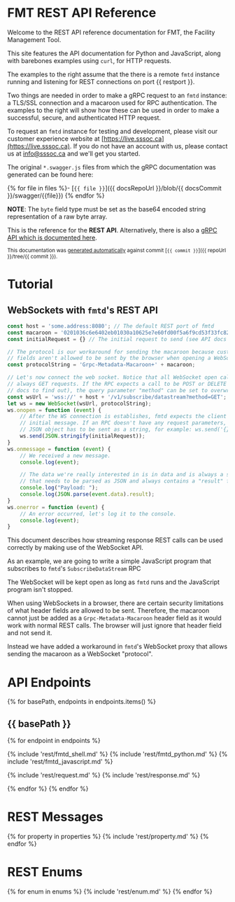 # FMT REST API Reference

Welcome to the REST API reference documentation for FMT, the Facility Management Tool.

This site features the API documentation for Python and JavaScript, along with
barebones examples using `curl`, for HTTP requests.

The examples to the right assume that the there is a remote `fmtd` instance
running and listening for REST connections on port {{ restport }}.

Two things are needed in order to make a gRPC request to an `fmtd` instance: 
a TLS/SSL connection and a macaroon used for RPC authentication. The examples 
to the right will show how these can be used in order to make a successful, 
secure, and authenticated HTTP request.

To request an `fmtd` instance for testing and development, please visit our customer
experience website at [https://live.sssoc.ca](https://live.sssoc.ca). If you do not
have an account with us, please contact us at [info@sssoc.ca](info@sssoc.ca) and we'll
get you started.

The original `*.swagger.js` files from which the gRPC documentation was generated
can be found here:

{% for file in files %}- [`{{ file }}`]({{ docsRepoUrl }}/blob/{{ docsCommit }}/swagger/{{file}})
{% endfor %}

**NOTE**: The `byte` field type must be set as the base64 encoded string
representation of a raw byte array.


This is the reference for the **REST API**. Alternatively, there is also a [gRPC
API which is documented here](#fmt-grpc-api-reference).

<small>This documentation was
[generated automatically](https://github.com/SSSOC-CAN/fmt-api) against commit
[`{{ commit }}`]({{ repoUrl }}/tree/{{ commit }}).</small>

# Tutorial

## WebSockets with `fmtd`'s REST API

```js
const host = 'some.address:8080'; // The default REST port of fmtd
const macaroon = '0201036c6e6402eb01030a10625e7e60fd00f5a6f9cd53f33fc82a...'; // The hex encoded macaroon to send
const initialRequest = {} // The initial request to send (see API docs for each RPC).

// The protocol is our workaround for sending the macaroon because custom header
// fields aren't allowed to be sent by the browser when opening a WebSocket.
const protocolString = 'Grpc-Metadata-Macaroon+' + macaroon;

// Let's now connect the web socket. Notice that all WebSocket open calls are
// always GET requests. If the RPC expects a call to be POST or DELETE (see API
// docs to find out), the query parameter "method" can be set to overwrite.
const wsUrl = 'wss://' + host + '/v1/subscribe/datastream?method=GET';
let ws = new WebSocket(wsUrl, protocolString);
ws.onopen = function (event) {
    // After the WS connection is establishes, fmtd expects the client to send the
    // initial message. If an RPC doesn't have any request parameters, an empty
    // JSON object has to be sent as a string, for example: ws.send('{}')
    ws.send(JSON.stringify(initialRequest));
}
ws.onmessage = function (event) {
    // We received a new message.
    console.log(event);

    // The data we're really interested in is in data and is always a string
    // that needs to be parsed as JSON and always contains a "result" field:
    console.log("Payload: ");
    console.log(JSON.parse(event.data).result);
}
ws.onerror = function (event) {
    // An error occurred, let's log it to the console.
    console.log(event);
}
```

This document describes how streaming response REST calls can be used correctly
by making use of the WebSocket API.

As an example, we are going to write a simple JavaScript program that subscribes
to `fmtd`'s `SubscribeDataStream` RPC

The WebSocket will be kept open as long as `fmtd` runs and the JavaScript program
isn't stopped.

When using WebSockets in a browser, there are certain security limitations of
what header fields are allowed to be sent. Therefore, the macaroon cannot just
be added as a `Grpc-Metadata-Macaroon` header field as it would work with normal
REST calls. The browser will just ignore that header field and not send it.

Instead we have added a workaround in `fmtd`'s WebSocket proxy that allows
sending the macaroon as a WebSocket "protocol".

# API Endpoints

{% for basePath, endpoints in endpoints.items() %}
## {{ basePath }}
{% for endpoint in endpoints %}

{% include 'rest/fmtd_shell.md' %}
{% include 'rest/fmtd_python.md' %}
{% include 'rest/fmtd_javascript.md' %}

{% include 'rest/request.md' %}
{% include 'rest/response.md' %}

{% endfor %}
{% endfor %}

# REST Messages
{% for property in properties %}
{% include 'rest/property.md' %}
{% endfor %}

# REST Enums
{% for enum in enums %}
{% include 'rest/enum.md' %}
{% endfor %}
